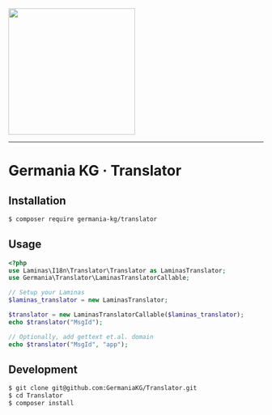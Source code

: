 <img src="https://static.germania-kg.com/logos/ga-logo-2016-web.svgz" width="250px">

------



# Germania KG · Translator



## Installation

```bash
$ composer require germania-kg/translator
```



## Usage

```php
<?php
use Laminas\I18n\Translator\Translator as LaminasTranslator;
use Germania\Translator\LaminasTranslatorCallable;

// Setup your Laminas
$laminas_translator = new LaminasTranslator;

$translator = new LaminasTranslatorCallable($laminas_translator);
echo $translator("MsgId");

// Optionally, add gettext et.al. domain
echo $translator("MsgId", "app");
```



## Development

```bash
$ git clone git@github.com:GermaniaKG/Translator.git
$ cd Translator
$ composer install
```

